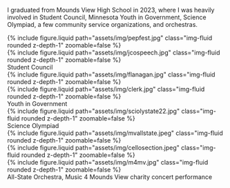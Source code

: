 I graduated from Mounds View High School in 2023, where I was heavily involved in Student Council, Minnesota Youth in Government, Science Olympiad, a few community service organizations, and orchestras. 

<div class="row mt-3">
    <div class="col-sm mt-3 mt-md-0">
        {% include figure.liquid path="assets/img/pepfest.jpg" class="img-fluid rounded z-depth-1" zoomable=false %}
    </div>
    <div class="col-sm mt-3 mt-md-0">
        {% include figure.liquid path="assets/img/jcospeech.jpg" class="img-fluid rounded z-depth-1" zoomable=false %}
    </div>
</div>
<div class="caption">
    Student Council
</div>
<div class="row mt-3">
    <div class="col-sm mt-3 mt-md-0">
        {% include figure.liquid path="assets/img/flanagan.jpg" class="img-fluid rounded z-depth-1" zoomable=false %}
    </div>
    <div class="col-sm mt-3 mt-md-0">
        {% include figure.liquid path="assets/img/clerk.jpg" class="img-fluid rounded z-depth-1" zoomable=false %}
    </div>
</div>
<div class="caption">
    Youth in Government
</div>
<div class="row mt-3">
    <div class="col-sm mt-3 mt-md-0">
        {% include figure.liquid path="assets/img/sciolystate22.jpg" class="img-fluid rounded z-depth-1" zoomable=false %}
    </div>
</div>
<div class="caption">
    Science Olympiad 
</div>
<div class="row mt-3">
    <div class="col-sm mt-3 mt-md-0">
        {% include figure.liquid path="assets/img/mvallstate.jpeg" class="img-fluid rounded z-depth-1" zoomable=false %}
    </div>
    <div class="col-sm mt-3 mt-md-0">
        {% include figure.liquid path="assets/img/cellosection.jpeg" class="img-fluid rounded z-depth-1" zoomable=false %}
    </div>
    <div class="col-sm mt-3 mt-md-0">
        {% include figure.liquid path="assets/img/m4mv.jpg" class="img-fluid rounded z-depth-1" zoomable=false %}
    </div>
</div>
<div class="caption">
    All-State Orchestra, Music 4 Mounds View charity concert performance
</div>